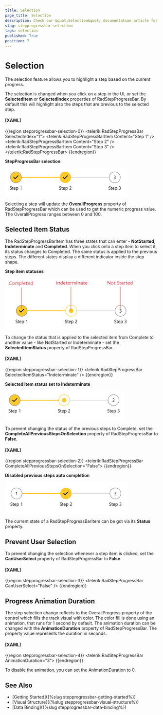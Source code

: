 ```yaml
---
title: Selection
page_title: Selection
description: Check our &quot;Selection&quot; documentation article for the RadStepProgressBar control.
slug: stepprogressbar-selection
tags: selection
published: True
position: 7
---
```


# Selection

The selection feature allows you to highlight a step based on the current progress.

The selection is changed when you click on a step in the UI, or set the __SelectedItem__ or __SelectedIndex__ properties of RadStepProgressBar. By default this will highlight also the steps that are previous to the selected step.

#### __[XAML]__
{{region stepprogressbar-selection-0}}
	<telerik:RadStepProgressBar SelectedIndex="1">
		<telerik:RadStepProgressBarItem Content="Step 1" />
		<telerik:RadStepProgressBarItem Content="Step 2" />
		<telerik:RadStepProgressBarItem Content="Step 3" />
	</telerik:RadStepProgressBar>
{{endregion}}  
		
__StepProgressBar selection__  

![WPF RadStepProgressBar ](images/stepprogressbar-selection-0.png)		

Selecting a step will update the __OverallProgress__ property of RadStepProgressBar which can be used to get the numeric progress value. The OverallProgress ranges between 0 and 100.

## Selected Item Status

The RadStepProgressBarItem has three states that can enter - __NotStarted__, __Indeterminate__ and __Completed__. When you click onto a step item to select it, its status changes to Completed. The same status is applied to the previous steps. The different states display a different indicator inside the step shape.

__Step item statuses__  

![WPF RadStepProgressBar ](images/stepprogressbar-selection-1.png)

To change the status that is applied to the selected item from Complete to another value - like NotStarted or Indeterminate - set the __SelectedItemStatus__ property of RadStepProgressBar.

#### __[XAML]__
{{region stepprogressbar-selection-1}}
	<telerik:RadStepProgressBar SelectedItemStatus="Indeterminate" />
{{endregion}} 

__Selected item status set to Indeterminate__  

![WPF RadStepProgressBar ](images/stepprogressbar-selection-2.png)

To prevent changing the status of the previous steps to Complete, set the __CompleteAllPreviousStepsOnSelection__ property of RadStepProgressBar to __False__.

#### __[XAML]__
{{region stepprogressbar-selection-2}}
	<telerik:RadStepProgressBar CompleteAllPreviousStepsOnSelection="False">
{{endregion}} 

__Disabled previous steps auto completion__  

![WPF RadStepProgressBar ](images/stepprogressbar-selection-3.png)

The current state of a RadStepProgressBarItem can be got via its __Status__ property.

## Prevent User Selection

To prevent changing the selection whenever a step item is clicked, set the __CanUserSelect__ property of RadStepProgressBar to __False__.

#### __[XAML]__
{{region stepprogressbar-selection-3}}
	<telerik:RadStepProgressBar CanUserSelect="False" />
{{endregion}} 

## Progress Animation Duration

The step selection change reflects to the OverallProgress property of the control which fills the track visual with color. The color fill is done using an animation, that runs for 1 second by default. The animation duration can be changed with the __AnimationDuration__ property of RadStepProgressBar. The property value represents the duration in seconds.

#### __[XAML]__
{{region stepprogressbar-selection-4}}
	<telerik:RadStepProgressBar AnimationDuration="3">
{{endregion}} 

To disable the animation, you can set the AnimationDuration to 0.

## See Also  
 * [Getting Started]({%slug stepprogressbar-getting-started%})
 * [Visual Structure]({%slug stepprogressbar-visual-structure%})
 * [Data Binding]({%slug stepprogressbar-data-binding%})
